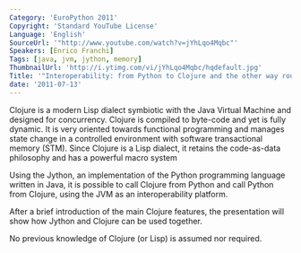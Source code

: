 ```yaml
---
Category: 'EuroPython 2011'
Copyright: 'Standard YouTube License'
Language: 'English'
SourceUrl: '"http://www.youtube.com/watch?v=jYhLqo4Mqbc"'
Speakers: [Enrico Franchi]
Tags: [java, jvm, jython, memory]
ThumbnailUrl: 'http://i.ytimg.com/vi/jYhLqo4Mqbc/hqdefault.jpg'
Title: '"Interoperability: from Python to Clojure and the other way round"'
date: '2011-07-13'
---
```

Clojure is a modern Lisp dialect symbiotic with the Java Virtual Machine and
designed for concurrency. Clojure is compiled to byte-code and yet is fully
dynamic. It is very oriented towards functional programming and manages state
change in a controlled environment with software transactional memory (STM).
Since Clojure is a Lisp dialect, it retains the code-as-data philosophy and
has a powerful macro system

Using the Jython, an implementation of the Python programming language written
in Java, it is possible to call Clojure from Python and call Python from
Clojure, using the JVM as an interoperability platform.

After a brief introduction of the main Clojure features, the presentation will
show how Jython and Clojure can be used together.

No previous knowledge of Clojure (or Lisp) is assumed nor required.

